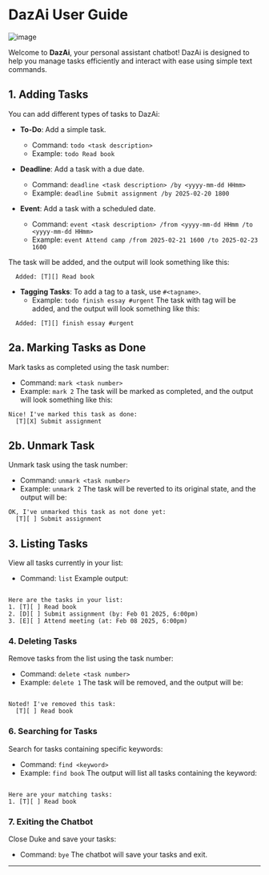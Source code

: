 # DazAi User Guide


![image](https://github.com/user-attachments/assets/ff2e71fa-4387-40c7-abf1-1eeb9b461f41)




Welcome to **DazAi**, your personal assistant chatbot! DazAi is designed to help you manage tasks efficiently and interact with ease using simple text commands.
## 1. Adding Tasks
You can add different types of tasks to DazAi:

- **To-Do**: Add a simple task.
  - Command: `todo <task description>`
  - Example: `todo Read book`

- **Deadline**: Add a task with a due date.
  - Command: `deadline <task description> /by <yyyy-mm-dd HHmm>`
  - Example: `deadline Submit assignment /by 2025-02-20 1800`

- **Event**: Add a task with a scheduled date.
  - Command: `event <task description> /from <yyyy-mm-dd HHmm /to <yyyy-mm-dd HHmm>`
  - Example: `event Attend camp /from 2025-02-21 1600 /to 2025-02-23 1600`
    
The task will be added, and the output will look something like this:

```plaintext
  Added: [T][] Read book
```
- **Tagging Tasks**: To add a tag to a task, use `#<tagname>`.
  - Example: `todo finish essay #urgent`
  The task with tag will be added, and the output will look something like this:

```plaintext
  Added: [T][] finish essay #urgent
```
  

## 2a. Marking Tasks as Done

Mark tasks as completed using the task number:

- Command: `mark <task number>`
- Example: `mark 2`
The task will be marked as completed, and the output will look something like this:

```plaintext
Nice! I've marked this task as done:
  [T][X] Submit assignment
```

## 2b. Unmark Task

Unmark task using the task number:

- Command: `unmark <task number>`
- Example: `unmark 2`
The task will be reverted to its original state, and the output will be:

```plaintext
OK, I've unmarked this task as not done yet:
  [T][ ] Submit assignment
```

## 3. Listing Tasks

View all tasks currently in your list:

- Command: `list`
Example output:

```plaintext

Here are the tasks in your list:
1. [T][ ] Read book
2. [D][ ] Submit assignment (by: Feb 01 2025, 6:00pm)
3. [E][ ] Attend meeting (at: Feb 08 2025, 6:00pm)
```
### 4. Deleting Tasks

Remove tasks from the list using the task number:

- Command: `delete <task number>`
- Example: `delete 1`
The task will be removed, and the output will be:

```plaintext

Noted! I've removed this task:
  [T][ ] Read book
```

### 6. Searching for Tasks

Search for tasks containing specific keywords:

- Command: `find <keyword>`
- Example: `find book`
The output will list all tasks containing the keyword:

```plaintext

Here are your matching tasks:
1. [T][ ] Read book
```

### 7. Exiting the Chatbot

Close Duke and save your tasks:

- Command: `bye`
The chatbot will save your tasks and exit.


---


